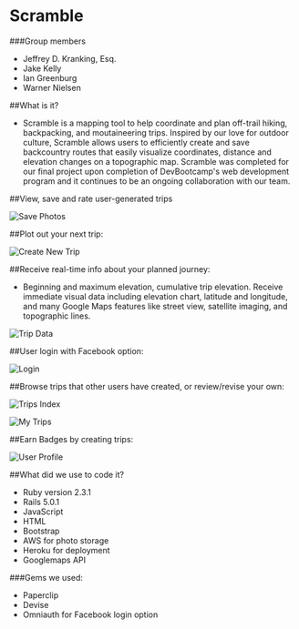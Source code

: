 # Scramble
###Group members
* Jeffrey D. Kranking, Esq.
* Jake Kelly
* Ian Greenburg
* Warner Nielsen

##What is it?
* Scramble is a mapping tool to help coordinate and plan off-trail hiking, backpacking, and moutaineering trips. Inspired by our love for outdoor culture, Scramble allows users to efficiently create and save backcountry routes that easily visualize coordinates, distance and elevation changes on a topographic map. Scramble was completed for our final project upon completion of DevBootcamp's web development program and it continues to be an ongoing collaboration with our team.

##View, save and rate user-generated trips

![Save Photos](https://cloud.githubusercontent.com/assets/20080850/23082060/88ebaefc-f50c-11e6-8e4b-724ec6a4b013.png)

##Plot out your next trip:

![Create New Trip](https://cloud.githubusercontent.com/assets/20080850/23085625/8d30e336-f51d-11e6-9e67-d3c1b57e6554.png)

##Receive real-time info about your planned journey:
* Beginning and maximum elevation, cumulative trip elevation. Receive immediate visual data including elevation chart, latitude and longitude, and many Google Maps features like street view, satellite imaging, and topographic lines.

![Trip Data](https://cloud.githubusercontent.com/assets/20080850/23085817/afeb81f0-f51e-11e6-8fc5-f10e46307478.png)

##User login with Facebook option:

![Login](https://cloud.githubusercontent.com/assets/20080850/23085735/20df0608-f51e-11e6-83e0-64d79f87fa02.png)

##Browse trips that other users have created, or review/revise your own:

![Trips Index](https://cloud.githubusercontent.com/assets/20080850/23085667/c41d754e-f51d-11e6-989e-53619aea4c5a.png)

![My Trips](https://cloud.githubusercontent.com/assets/20080850/23085686/e4a322f0-f51d-11e6-8d38-fef85f00cb87.png)

##Earn Badges by creating trips:

![User Profile](https://cloud.githubusercontent.com/assets/20080850/23086488/00ea0ac4-f522-11e6-87e1-9b5c9310cb7d.png)

##What did we use to code it?
* Ruby version 2.3.1
* Rails 5.0.1
* JavaScript
* HTML
* Bootstrap
* AWS for photo storage
* Heroku for deployment
* Googlemaps API

###Gems we used:
* Paperclip
* Devise
* Omniauth for Facebook login option
